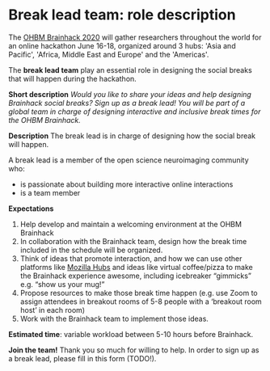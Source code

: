 # Break lead team: role description

The [OHBM Brainhack 2020](https://ohbm.github.io/hackathon2020/) will gather researchers throughout
the world for an online hackathon June 16-18, organized around 3 hubs: 'Asia and Pacific', 'Africa,
Middle East and Europe' and the 'Americas'.

The **break lead team** play an essential role in designing the social breaks that will happen during the hackathon.

**Short description**
*Would you like to share your ideas and help designing Brainhack social breaks? Sign up as a break
lead! You will be part of a global team in charge of designing interactive and inclusive break times
for the OHBM Brainhack.*

**Description**
The break lead is in charge of designing how the social break will happen.

A break lead is a member of the open science neuroimaging community who:
-   is passionate about building more interactive online interactions
-   is a team member

**Expectations**
1. Help develop and maintain a welcoming environment at the OHBM Brainhack
2. In collaboration with the Brainhack team, design how the break time included in the schedule will
be organized.
3. Think of ideas that promote interaction, and how we can use other platforms like [Mozilla Hubs](https://hubs.mozilla.com/#/) and ideas like virtual coffee/pizza to make the Brainhack experience awesome, including icebreaker
“gimmicks” e.g. “show us your mug!”
4. Propose resources to make those break time happen (e.g. use Zoom to assign attendees in breakout
rooms of 5-8 people with a ‘breakout room host’ in each room)
6. Work with the Brainhack team to implement those ideas.

**Estimated time**: variable workload between 5-10 hours before Brainhack.

**Join the team!** Thank you so much for willing to help. In order to sign up as a break lead, please
fill in this form (TODO!).
